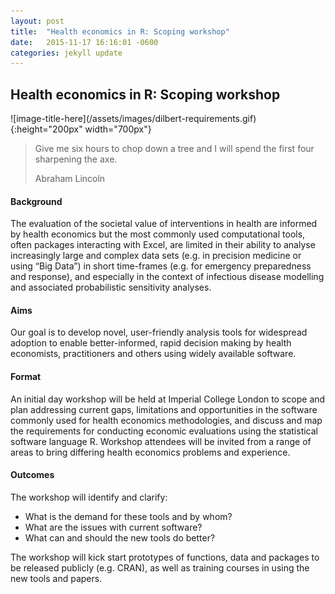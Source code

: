 ```yaml
---
layout: post
title:  "Health economics in R: Scoping workshop"
date:   2015-11-17 16:16:01 -0600
categories: jekyll update
---
```


<h2>
Health economics in R: Scoping workshop
</h2>
    
    

<div markdown="1">
![image-title-here](/assets/images/dilbert-requirements.gif){:height="200px" width="700px"}
</div>

<blockquote>
<p> Give me six hours to chop down a tree and I will spend the first four sharpening the axe. </p>
Abraham Lincoln
</blockquote>

#### Background
The evaluation of the societal value of interventions in health are informed by health economics but the most commonly used computational tools, often packages interacting with Excel, are limited in their ability to analyse increasingly large and complex data sets (e.g. in precision medicine or using “Big Data”) in short time-frames (e.g. for emergency preparedness and response), and especially in the context of infectious disease modelling and associated probabilistic sensitivity analyses.

#### Aims
Our goal is to develop novel, user-friendly analysis tools for widespread adoption to enable better-informed, rapid decision making by health economists, practitioners and others using widely available software.

#### Format
An initial day workshop will be held at Imperial College London to scope and plan addressing current gaps, limitations and opportunities in the software commonly used for health economics methodologies, and discuss and map the requirements for conducting economic evaluations using the statistical software language R.
Workshop attendees will be invited from a range of areas to bring differing health economics problems and experience. 

#### Outcomes
The workshop will identify and clarify:

*	What is the demand for these tools and by whom? 
*	What are the issues with current software? 
*	What can and should the new tools do better?

The workshop will kick start prototypes of functions, data and packages to be released publicly (e.g. CRAN), as well as training courses in using the new tools and papers.

